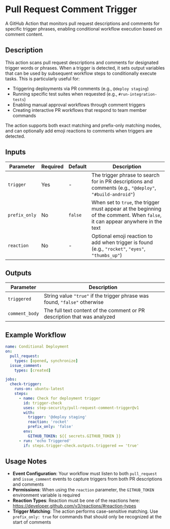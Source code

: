 # Pull Request Comment Trigger

A GitHub Action that monitors pull request descriptions and comments for specific trigger phrases, enabling conditional workflow execution based on comment content.

## Description

This action scans pull request descriptions and comments for designated trigger words or phrases. When a trigger is detected, it sets output variables that can be used by subsequent workflow steps to conditionally execute tasks. This is particularly useful for:

- Triggering deployments via PR comments (e.g., `@deploy staging`)
- Running specific test suites when requested (e.g., `#run-integration-tests`)
- Enabling manual approval workflows through comment triggers
- Creating interactive PR workflows that respond to team member commands

The action supports both exact matching and prefix-only matching modes, and can optionally add emoji reactions to comments when triggers are detected.

## Inputs

| Parameter | Required | Default | Description |
|-----------|----------|---------|-------------|
| `trigger` | Yes | - | The trigger phrase to search for in PR descriptions and comments (e.g., `"@deploy"`, `"#build-android"`) |
| `prefix_only` | No | `false` | When set to `true`, the trigger must appear at the beginning of the comment. When `false`, it can appear anywhere in the text |
| `reaction` | No | - | Optional emoji reaction to add when trigger is found (e.g., `"rocket"`, `"eyes"`, `"thumbs_up"`) |

## Outputs

| Parameter | Description |
|-----------|-------------|
| `triggered` | String value `"true"` if the trigger phrase was found, `"false"` otherwise |
| `comment_body` | The full text content of the comment or PR description that was analyzed |

## Example Workflow

```yaml
name: Conditional Deployment
on:
  pull_request:
    types: [opened, synchronize]
  issue_comment:
    types: [created]

jobs:
  check-trigger:
    runs-on: ubuntu-latest
    steps:
      - name: Check for deployment trigger
        id: trigger-check
        uses: step-security/pull-request-comment-trigger@v1
        with:
          trigger: '@deploy staging'
          reaction: 'rocket'
          prefix_only: 'false'
        env:
          GITHUB_TOKEN: ${{ secrets.GITHUB_TOKEN }}
      - run: 'echo Triggered'
        if: steps.trigger-check.outputs.triggered == 'true'
```

## Usage Notes

- **Event Configuration**: Your workflow must listen to both `pull_request` and `issue_comment` events to capture triggers from both PR descriptions and comments
- **Permissions**: When using the `reaction` parameter, the `GITHUB_TOKEN` environment variable is required
- **Reaction Types**: Reaction must be one of the reactions here: https://developer.github.com/v3/reactions/#reaction-types 
- **Trigger Matching**: The action performs case-sensitive matching. Use `prefix_only: true` for commands that should only be recognized at the start of comments

